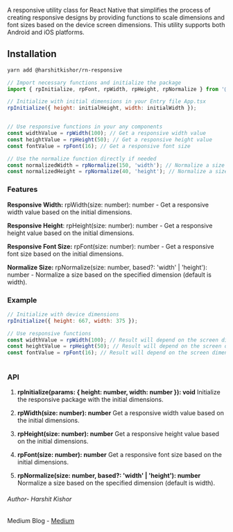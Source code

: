 
A responsive utility class for React Native that simplifies the process of creating responsive designs by providing functions to scale dimensions and font sizes based on the device screen dimensions. This utility supports both Android and iOS platforms.

## Installation

```bash
yarn add @harshitkishor/rn-responsive
```

```javascript
// Import necessary functions and initialize the package
import { rpInitialize, rpFont, rpWidth, rpHeight, rpNormalize } from '@harshitkishor/rn-responsive';

// Initialize with initial dimensions in your Entry file App.tsx
rpInitialize({ height: initialHeight, width: initialWidth });


// Use responsive functions in your any components
const widthValue = rpWidth(100); // Get a responsive width value
const heightValue = rpHeight(50); // Get a responsive height value
const fontValue = rpFont(16); // Get a responsive font size

// Use the normalize function directly if needed
const normalizedWidth = rpNormalize(150, 'width'); // Normalize a size based on width
const normalizedHeight = rpNormalize(40, 'height'); // Normalize a size based on height

```


### Features
**Responsive Width:** rpWidth(size: number): number - Get a responsive width value based on the initial dimensions.

**Responsive Height**: rpHeight(size: number): number - Get a responsive height value based on the initial dimensions.

**Responsive Font Size:** rpFont(size: number): number - Get a responsive font size based on the initial dimensions.

**Normalize Size:** rpNormalize(size: number, based?: 'width' | 'height'): number - Normalize a size based on the specified dimension (default is width).


### Example

```javascript
// Initialize with device dimensions
rpInitialize({ height: 667, width: 375 });

// Use responsive functions
const widthValue = rpWidth(100); // Result will depend on the screen dimensions
const heightValue = rpHeight(50); // Result will depend on the screen dimensions
const fontValue = rpFont(16); // Result will depend on the screen dimensions
 
```


### API

1. **rpInitialize(params: { height: number, width: number }): void**
Initialize the responsive package with the initial dimensions.

2. **rpWidth(size: number): number**
Get a responsive width value based on the initial dimensions.

3. **rpHeight(size: number): number**
Get a responsive height value based on the initial dimensions.

4. **rpFont(size: number): number**
Get a responsive font size based on the initial dimensions.

5. **rpNormalize(size: number, based?: 'width' | 'height'): number**
Normalize a size based on the specified dimension (default is width).


###### Author- Harshit Kishor
Medium Blog - [Medium][1]

[1]: https://medium.com/@harshitkishor2/creating-responsive-designs-in-react-native-with-harshit-kishor2-rn-responsive-63d71af92b91 "Medium Blog"